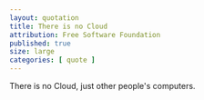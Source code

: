 ```yaml
---
layout: quotation
title: There is no Cloud
attribution: Free Software Foundation
published: true
size: large
categories: [ quote ]
---
```


There is no Cloud, just other people's computers.
